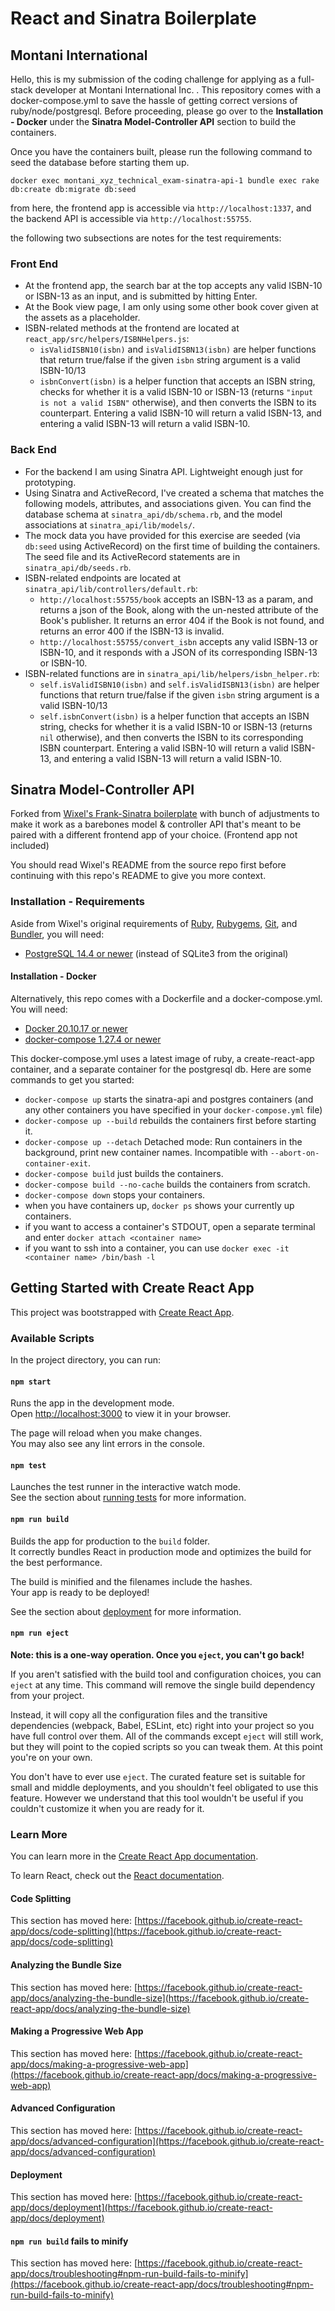 # React and Sinatra Boilerplate

## Montani International

Hello, this is my submission of the coding challenge for applying as a full-stack developer at Montani International Inc. . This repository comes with a docker-compose.yml to save the hassle of getting correct versions of ruby/node/postgresql. Before proceeding, please go over to the **Installation - Docker** under the **Sinatra Model-Controller API** section to build the containers.

Once you have the containers built, please run the following command to seed the database before starting them up.

```
docker exec montani_xyz_technical_exam-sinatra-api-1 bundle exec rake db:create db:migrate db:seed
```

from here, the frontend app is accessible via `http://localhost:1337`, and the backend API is accessible via `http://localhost:55755`.

the following two subsections are notes for the test requirements:

### Front End
  - At the frontend app, the search bar at the top accepts any valid ISBN-10 or ISBN-13 as an input, and is submitted by hitting Enter.
  - At the Book view page, I am only using some other book cover given at the assets as a placeholder.
  - ISBN-related methods at the frontend are located at `react_app/src/helpers/ISBNHelpers.js`: 
    - `isValidISBN10(isbn)` and `isValidISBN13(isbn)` are helper functions that return true/false if the given `isbn` string argument is a valid ISBN-10/13
    - `isbnConvert(isbn)` is a helper function that accepts an ISBN string, checks for whether it is a valid ISBN-10 or ISBN-13 (returns `"input is not a valid ISBN"` otherwise), and then converts the ISBN to its counterpart. Entering a valid ISBN-10 will return a valid ISBN-13, and entering a valid ISBN-13 will return a valid ISBN-10.

### Back End
  - For the backend I am using Sinatra API. Lightweight enough just for prototyping.
  - Using Sinatra and ActiveRecord, I've created a schema that matches the following models, attributes, and associations given. You can find the database schema at `sinatra_api/db/schema.rb`, and the model associations at `sinatra_api/lib/models/`.
  - The mock data you have provided for this exercise are seeded (via `db:seed` using ActiveRecord) on the first time of building the containers. The seed file and its ActiveRecord statements are in `sinatra_api/db/seeds.rb`.
  - ISBN-related endpoints are located at `sinatra_api/lib/controllers/default.rb`:
    - `http://localhost:55755/book` accepts an ISBN-13 as a param, and returns a json of the Book, along with the un-nested attribute of the Book's publisher. It returns an error 404 if the Book is not found, and returns an error 400 if the ISBN-13 is invalid.
    - `http://localhost:55755/convert_isbn` accepts any valid ISBN-13 or ISBN-10, and it responds with a JSON of its corresponding ISBN-13 or ISBN-10.
  - ISBN-related functions are in `sinatra_api/lib/helpers/isbn_helper.rb`:  
    - `self.isValidISBN10(isbn)` and `self.isValidISBN13(isbn)` are helper functions that return true/false if the given `isbn` string argument is a valid ISBN-10/13
    - `self.isbnConvert(isbn)` is a helper function that accepts an ISBN string, checks for whether it is a valid ISBN-10 or ISBN-13 (returns `nil` otherwise), and then converts the ISBN to its corresponding ISBN counterpart. Entering a valid ISBN-10 will return a valid ISBN-13, and entering a valid ISBN-13 will return a valid ISBN-10.

## Sinatra Model-Controller API

Forked from [Wixel's Frank-Sinatra boilerplate](https://github.com/Wixel/Frank-Sinatra) with bunch of adjustments to make it work as a barebones model & controller API that's meant to be paired with a different frontend app of your choice. (Frontend app not included)

You should read Wixel's README from the source repo first before continuing with this repo's README to give you more context.

### Installation - Requirements

Aside from Wixel's original requirements of [Ruby](http://www.ruby-lang.org/), [Rubygems](http://rubygems.org/), [Git](http://git-scm.com/), and [Bundler](http://rubygems.org/gems/bundler), you will need:
  * [PostgreSQL 14.4 or newer](https://www.digitalocean.com/community/tutorials/how-to-install-postgresql-on-ubuntu-20-04-quickstart) (instead of SQLite3 from the original)


#### Installation - Docker

Alternatively, this repo comes with a Dockerfile and a docker-compose.yml. You will need:
  * [Docker 20.10.17 or newer](https://www.digitalocean.com/community/tutorials/how-to-install-and-use-docker-on-ubuntu-20-04)
  * [docker-compose 1.27.4 or newer](https://www.digitalocean.com/community/tutorials/how-to-install-and-use-docker-compose-on-ubuntu-20-04)

This docker-compose.yml uses a latest image of ruby, a create-react-app container, and a separate container for the postgresql db. Here are some commands to get you started:

  * `docker-compose up` starts the sinatra-api and postgres containers (and any other containers you have specified in your `docker-compose.yml` file)
  * `docker-compose up --build` rebuilds the containers first before starting it.
  * `docker-compose up --detach` Detached mode: Run containers in the background, print new container names. Incompatible with `--abort-on-container-exit`.
  * `docker-compose build` just builds the containers.
  * `docker-compose build --no-cache` builds the containers from scratch.
  * `docker-compose down` stops your containers.
  * when you have containers up, `docker ps` shows your currently up containers.
  * if you want to access a container's STDOUT, open a separate terminal and enter `docker attach <container name>`
  * if you want to ssh into a container, you can use `docker exec -it <container name> /bin/bash -l`

## Getting Started with Create React App

This project was bootstrapped with [Create React App](https://github.com/facebook/create-react-app).

### Available Scripts

In the project directory, you can run:

#### `npm start`

Runs the app in the development mode.\
Open [http://localhost:3000](http://localhost:3000) to view it in your browser.

The page will reload when you make changes.\
You may also see any lint errors in the console.

#### `npm test`

Launches the test runner in the interactive watch mode.\
See the section about [running tests](https://facebook.github.io/create-react-app/docs/running-tests) for more information.

#### `npm run build`

Builds the app for production to the `build` folder.\
It correctly bundles React in production mode and optimizes the build for the best performance.

The build is minified and the filenames include the hashes.\
Your app is ready to be deployed!

See the section about [deployment](https://facebook.github.io/create-react-app/docs/deployment) for more information.

#### `npm run eject`

**Note: this is a one-way operation. Once you `eject`, you can't go back!**

If you aren't satisfied with the build tool and configuration choices, you can `eject` at any time. This command will remove the single build dependency from your project.

Instead, it will copy all the configuration files and the transitive dependencies (webpack, Babel, ESLint, etc) right into your project so you have full control over them. All of the commands except `eject` will still work, but they will point to the copied scripts so you can tweak them. At this point you're on your own.

You don't have to ever use `eject`. The curated feature set is suitable for small and middle deployments, and you shouldn't feel obligated to use this feature. However we understand that this tool wouldn't be useful if you couldn't customize it when you are ready for it.

### Learn More

You can learn more in the [Create React App documentation](https://facebook.github.io/create-react-app/docs/getting-started).

To learn React, check out the [React documentation](https://reactjs.org/).

#### Code Splitting

This section has moved here: [https://facebook.github.io/create-react-app/docs/code-splitting](https://facebook.github.io/create-react-app/docs/code-splitting)

#### Analyzing the Bundle Size

This section has moved here: [https://facebook.github.io/create-react-app/docs/analyzing-the-bundle-size](https://facebook.github.io/create-react-app/docs/analyzing-the-bundle-size)

#### Making a Progressive Web App

This section has moved here: [https://facebook.github.io/create-react-app/docs/making-a-progressive-web-app](https://facebook.github.io/create-react-app/docs/making-a-progressive-web-app)

#### Advanced Configuration

This section has moved here: [https://facebook.github.io/create-react-app/docs/advanced-configuration](https://facebook.github.io/create-react-app/docs/advanced-configuration)

#### Deployment

This section has moved here: [https://facebook.github.io/create-react-app/docs/deployment](https://facebook.github.io/create-react-app/docs/deployment)

#### `npm run build` fails to minify

This section has moved here: [https://facebook.github.io/create-react-app/docs/troubleshooting#npm-run-build-fails-to-minify](https://facebook.github.io/create-react-app/docs/troubleshooting#npm-run-build-fails-to-minify)

